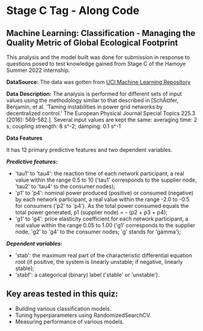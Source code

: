 # Stage C Tag - Along Code
## Machine Learning: Classification - Managing the Quality Metric of Global Ecological Footprint

This analysis and the model built was done for submission in response to questions posed to test knowledge gained from Stage C of the Hamoye Summer 2022 internship.


**DataSource:** The data was gotten from [UCI Machine Learning Repository]( https://archive.ics.uci.edu/ml/datasets/Electrical+Grid+Stability+Simulated+Data+)

**Data Description:** The analysis is performed for different sets of input values using the methodology similar to that described in [SchÃ¤fer, Benjamin, et al. 'Taming instabilities in power grid networks by decentralized control.' The European Physical Journal Special Topics 225.3 (2016): 569-582.]. Several input values are kept the same: averaging time: 2 s; coupling strength: 8 s^-2; damping: 0.1 s^-1



**Data Features**

It has 12 primary predictive features and two dependent variables.

*__Predictive features:__*

- 'tau1' to 'tau4': the reaction time of each network participant, a real value within the range 0.5 to 10 ('tau1' corresponds to the supplier node, 'tau2' to 'tau4' to the consumer nodes);
- 'p1' to 'p4': nominal power produced (positive) or consumed (negative) by each network participant, a real value within the range -2.0 to -0.5 for consumers ('p2' to 'p4'). As the total power consumed equals the total power generated, p1 (supplier node) = - (p2 + p3 + p4);
- 'g1' to 'g4': price elasticity coefficient for each network participant, a real value within the range 0.05 to 1.00 ('g1' corresponds to the supplier node, 'g2' to 'g4' to the consumer nodes; 'g' stands for 'gamma');

*__Dependent variables:__*
- 'stab': the maximum real part of the characteristic differential equation root (if positive, the system is linearly unstable; if negative, linearly stable);
- 'stabf': a categorical (binary) label ('stable' or 'unstable').

## Key areas tested in this quiz:

- Building various classification models.
- Tuning hyperparameters using RandomizedSearchCV.
- Measuring performance of various models.